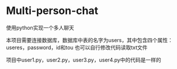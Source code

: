 # Multi-person-chat
使用python实现一个多人聊天

本项目需要连接数据库，数据库中表的名字为users，其中包含四个属性：useres，password，id和tou
也可以自行修改代码读取txt文件

项目中user1.py，user2.py，user3.py，user4.py中的代码是一样的
